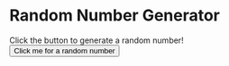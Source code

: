 <!DOCTYPE html>
<html>
<head>
  <meta charset="UTF-8">
  <meta name="viewport" content="width=device-width, initial-scale=1.0">
  <title>random </title>
  <link rel="stylesheet" href="random.css">

</head>
<body><h1>Random Number Generator</h1>
   <label id="mylabel">Click the button to generate a random number!</label><br>
    <button id="randomButton">Click me for a random number</button>
    <script src="random.js"></script>
  
  </body>
</html>
